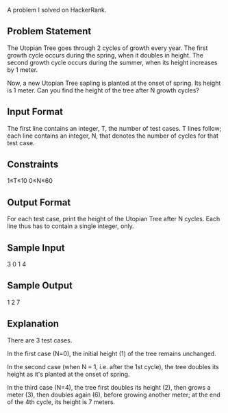 A problem I solved on HackerRank.

## Problem Statement

The Utopian Tree goes through 2 cycles of growth every year. The first growth cycle occurs during the spring, when it doubles in height. The second growth cycle occurs during the summer, when its height increases by 1 meter.

Now, a new Utopian Tree sapling is planted at the onset of spring. Its height is 1 meter. Can you find the height of the tree after N growth cycles?

## Input Format

The first line contains an integer, T, the number of test cases.
T lines follow; each line contains an integer, N, that denotes the number of cycles for that test case.

## Constraints

1≤T≤10
0≤N≤60

## Output Format

For each test case, print the height of the Utopian Tree after N cycles. Each line thus has to contain a single integer, only.

## Sample Input

3
0
1
4

## Sample Output

1
2
7


## Explanation

There are 3 test cases.

In the first case (N=0), the initial height (1) of the tree remains unchanged.

In the second case (when N = 1, i.e. after the 1st cycle), the tree doubles its height as it's planted at the onset of spring.

In the third case (N=4), the tree first doubles its height (2), then grows a meter (3), then doubles again (6), before growing another meter; at the end of the 4th cycle, its height is 7 meters.
